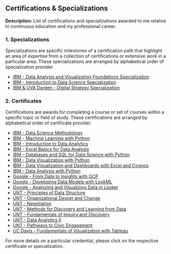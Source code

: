 ## Certifications & Specializations

**Description:** List of certifications and specializations awarded to me relative to continuous education and my professional career.

### 1. Specializations

Specializations are specific milestones of a certification path that highlight an area of expertise from a collection of certifications or extensive work in a particular area. These specializations are arranged by alphabetical order of specialization provider. 

- [IBM - Data Analysis and Visualization Foundations Specialization](/Certifications/IBM%20-%20Data%20Analysis%20and%20Visualization%20Foundations%20Specialization.pdf)
- [IBM - Introduction to Data Science Specialization](/Certifications/IBM%20-%20Introduction%20to%20Data%20Science%20Specialization.pdf)
- [IBM & UVA Darden - Digital Strategy Specialization](/Certifications/IBM%20&%20UVA%20Darden%20-%20Digital%20Strategy%20Specialization.pdf)

### 2. Certificates

Certifications are awards for completing a course or set of courses within a specific topic or field of study. These certifications are arranged by alphabetical order of certificate provider.

- [IBM - Data Science Methodology](/Certifications/IBM%20-%20Data%20Science%20Methodology.pdf)
- [IBM - Machine Learning with Python](/Certifications/IBM%20%20-%20Machine%20Learning%20with%20Python.pdf)
- [IBM - Introduction to Data Analytics](/Certifications/IBM%20%20-%20Introduction%20to%20Data%20Analytics.pdf)
- [IBM - Excel Basics for Data Analysis](/Certifications/IBM%20%20-%20Excel%20Basics%20for%20Data%20Analysis.pdf)
- [IBM - Databases and SQL for Data Science with Python](/Certifications/IBM%20%20-%20Databases%20and%20SQL%20for%20Data%20Science%20with%20Python.pdf)
- [IBM - Data Visualization with Python](/Certifications/IBM%20%20-%20Data%20Analysis%20with%20Python.pdf)
- [IBM - Data Visualization  and Dashboards with Excel and Cognos](/Certifications/IBM%20%20-%20Data%20Visualization%20%20and%20Dashboards%20with%20Excel%20and%20Cognos.pdf)
- [IBM - Data Analysis with Python](/Certifications/IBM%20%20-%20Data%20Analysis%20with%20Python.pdf)
- [Google - From Data to Insights with GCP](/Certifications/Google%20-%20From%20Data%20to%20Insights%20with%20GCP.pdf)
- [Google - Developing Data Models with LookML](/Certifications/Google%20-%20Developing%20Data%20Models%20with%20LookML.pdf)
- [Google - Analyzing and Visualizing Data in Looker](/Certifications/Google%20-%20Analyzing%20and%20Visualizing%20Data%20in%20Looker.pdf)
- [UNT - Principles of Data Structure](/Certifications/UNT%20-%20Principles%20of%20Data%20Structure.pdf)
- [UNT - Organizational Design and Change](/Certifications/UNT%20-%20Organizational%20Design%20and%20Change.pdf)
- [UNT - Negotiation](/Certifications/UNT%20-%20Negotiation.pdf)
- [UNT - Methods for Discovery and Learning from Data](/Certifications/UNT%20-%20Methods%20for%20Discovery%20and%20Learning%20from%20Data.pdf)
- [UNT - Fundamentals of Inquiry and Discovery](/Certifications/UNT%20-%20Fundamentals%20of%20Inquiry%20and%20Discovery.pdf)
- [UNT - Data Analytics II](/Certifications/UNT%20-%20Data%20Analytics%20II.pdf)
- [UNT - Pathways to Civic Engagement](/Certifications/UNT%20-%20%20Pathways%20to%20Civic%20Engagement.pdf)
- [UC Davis - Fundamentals of Visualization with Tableau](/Certifications/UC%20Davis%20-%20Fundamentals%20of%20Visualization%20with%20Tableau.pdf)

For more details on a particular credential, please click on the respective certificate or specialization.
